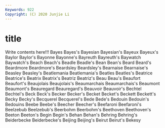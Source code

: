 ```yaml
---
Keywords: 922
Copyright: (C) 2020 Junjie Li
---
```


# title

Write contents here!!!
Bayes 
Bayes's 
Bayesian 
Bayesian's 
Bayeux 
Bayeux's 
Baylor
Baylor's 
Bayonne 
Bayonne's 
Bayreuth 
Bayreuth's 
Baywatch 
Baywatch's 
Beach 
Beach's 
Beadle
Beadle's 
Bean 
Bean's 
Beard 
Beard's 
Beardmore 
Beardmore's 
Beardsley 
Beardsley's 
Bearnaise
Bearnaise's 
Beasley 
Beasley's 
Beatlemania 
Beatlemania's 
Beatles 
Beatles's 
Beatrice 
Beatrice's 
Beatrix
Beatrix's 
Beatriz 
Beatriz's 
Beau 
Beau's 
Beaufort 
Beaufort's 
Beaujolais 
Beaujolais's 
Beaumarchais
Beaumarchais's 
Beaumont 
Beaumont's 
Beauregard 
Beauregard's 
Beauvoir 
Beauvoir's 
Bechtel 
Bechtel's 
Beck
Beck's 
Becker 
Becker's 
Becket 
Becket's 
Beckett 
Beckett's 
Becky 
Becky's 
Becquerel
Becquerel's 
Bede 
Bede's 
Bedouin 
Bedouin's 
Bedouins 
Beebe 
Beebe's 
Beecher 
Beecher's
Beefaroni 
Beefaroni's 
Beelzebub 
Beelzebub's 
Beerbohm 
Beerbohm's 
Beethoven 
Beethoven's 
Beeton 
Beeton's
Begin 
Begin's 
Behan 
Behan's 
Behring 
Behring's 
Beiderbecke 
Beiderbecke's 
Beijing 
Beijing's
Beirut 
Beirut's 
Bekesy 
